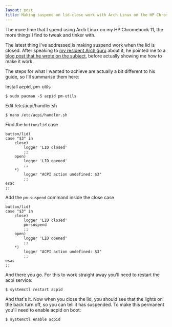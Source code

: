 ```yaml
---
layout: post
title: Making suspend on lid-close work with Arch Linux on the HP Chromebook 11
---
```


The more time that I spend using Arch Linux on my HP Chromebook 11, the more things I find to tweak and tinker with.

The latest thing I've addressed is making suspend work when the lid is closed. After speaking to [my resident Arch guru](http://lumbercoder.com) about it, he pointed me to a [blog post that he wrote on the subject](http://lumbercoder.com/2013/12/28/how-to-lock-screen-and-suspend-i3.html), before actually showing me how to make it work.

<!-- more -->

The steps for what I wanted to achieve are actually a bit different to his guide, so I'll summarise them here:

Install acpid, pm-utils

```
$ sudo pacman -S acpid pm-utils
```

Edit /etc/acpi/handler.sh

```
$ nano /etc/acpi/handler.sh
```

Find the `button/lid` case

```
button/lid)
case "$3" in
    close)
        logger 'LID closed'
        ;;
    open)
        logger 'LID opened'
        ;;
    *)
        logger "ACPI action undefined: $3"
        ;;
esac
;;
```

Add the `pm-suspend` command inside the close case

```
button/lid)
case "$3" in
    close)
        logger 'LID closed'
        pm-suspend
        ;;
    open)
        logger 'LID opened'
        ;;
    *)
        logger "ACPI action undefined: $3"
        ;;
esac
;;
```

And there you go. For this to work straight away you'll need to restart the acpi service:

```
$ systemctl restart acpid
```

And that's it. Now when you close the lid, you should see that the lights on the back turn off, so you can tell it has suspended. To make this permanent you'll need to enable acpid on boot:

```
$ systemctl enable acpid
```
